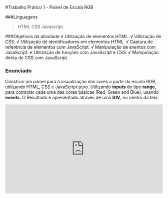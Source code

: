 #Trabalho Prático 1 - Painel de Escala RGB

###Linguagens
> HTML
> CSS
> Javascript


###Objetivos da atividade
&radic; Utilização de elementos HTML.
&radic; Utilização de CSS.
&radic; Utilização de identificadores em elementos HTML.
&radic; Captura de referência de elementos com JavaScript.
&radic; Manipulação de eventos com JavaScript.
&radic; Utilização de funções com JavaScript e CSS.
&radic; Manipulação direta de CSS com JavaScript.

### Enunciado
Construir um painel para a visualização das cores a partir da escala RGB, utilizando HTML, CSS e JavaScript puro.
Utilizando **inputs** do tipo **range**, para controlar cada uma das cores básicas (Red, Green and Blue), usando **events**.
O Resultado é apresentado através de uma **DIV**, no centro da tela.

<iframe src="https://www.linkedin.com/embed/feed/update/urn:li:ugcPost:6690310317718745088?compact=1" height="284" width="504" frameborder="0" allowfullscreen="" title="Publicação incorporada"></iframe>

